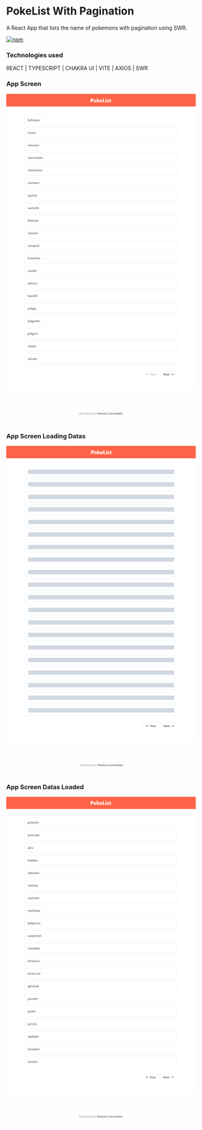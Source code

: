 # PokeList With Pagination

A React App that lists the name of pokemons with pagination using SWR.

[![npm](https://img.shields.io/npm/l/react)](https://github.com/pestana-catumbela/PokeListPagination/blob/main/LICENSE)

### Technologies used
REACT | TYPESCRIPT | CHAKRA UI | VITE | AXIOS | SWR

### App Screen
![App Screen](https://github.com/pestana-catumbela/PokeListPagination/blob/main/src/assets/img/Screenshot%202024-04-01%20164236.png)

### App Screen Loading Datas
![App Screen Loading Datas](https://github.com/pestana-catumbela/PokeListPagination/blob/main/src/assets/img/Screenshot%202024-04-01%20164304.png)

### App Screen Datas Loaded
![App Screen Datas Loaded](https://github.com/pestana-catumbela/PokeListPagination/blob/main/src/assets/img/Screenshot%202024-04-01%20164314.png)
